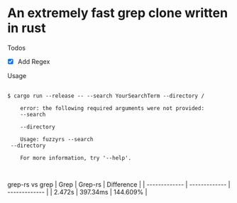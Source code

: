# An extremely fast grep clone written in rust

Todos

- [x] Add Regex

Usage

<pre>
  <code>
$ cargo run --release -- --search YourSearchTerm --directory /
    
    error: the following required arguments were not provided:
    --search <SEARCH>
    --directory <DIRECTORY>
  
    Usage: fuzzyrs --search <SEARCH> --directory <DIRECTORY>
    
    For more information, try '--help'.
  </code>
</pre>

grep-rs vs grep
| Grep | Grep-rs | Difference |
| ------------- | ------------- | ------------- |
| 2.472s | 397.34ms | 144.609% |

